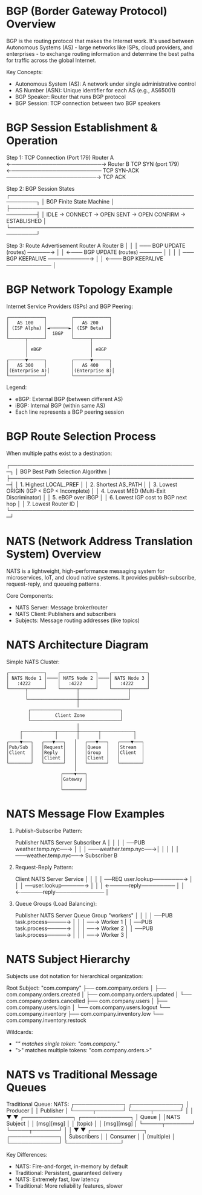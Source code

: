 BGP (Border Gateway Protocol) Overview
==========================================

BGP is the routing protocol that makes the Internet work. It's used between 
Autonomous Systems (AS) - large networks like ISPs, cloud providers, and 
enterprises - to exchange routing information and determine the best paths 
for traffic across the global Internet.

Key Concepts:
- Autonomous System (AS): A network under single administrative control
- AS Number (ASN): Unique identifier for each AS (e.g., AS65001)
- BGP Speaker: Router that runs BGP protocol
- BGP Session: TCP connection between two BGP speakers


BGP Session Establishment & Operation
====================================

Step 1: TCP Connection (Port 179)
Router A ←────────────────────────→ Router B
        TCP SYN (port 179)
        ←────────────────────────
        TCP SYN-ACK
        ────────────────────────→
        TCP ACK

Step 2: BGP Session States
┌─────────────────────────────────────────────────────────┐
│ BGP Finite State Machine                                │
├─────────────────────────────────────────────────────────┤
│ IDLE → CONNECT → OPEN SENT → OPEN CONFIRM → ESTABLISHED │
└─────────────────────────────────────────────────────────┘

Step 3: Route Advertisement
Router A                           Router B
   │                                 │
   │ ─── BGP UPDATE (routes) ──────→ │
   │ ←─── BGP UPDATE (routes) ────── │
   │                                 │
   │ ─── BGP KEEPALIVE ───────────→  │
   │ ←─── BGP KEEPALIVE ──────────── │


BGP Network Topology Example
============================

Internet Service Providers (ISPs) and BGP Peering:

    ┌─────────────┐         ┌─────────────┐
    │   AS 100    │         │   AS 200    │
    │ (ISP Alpha) │◄───────►│ (ISP Beta)  │
    │             │  iBGP   │             │
    └──────┬──────┘         └──────┬──────┘
           │                       │
           │ eBGP                  │ eBGP
           │                       │
    ┌──────▼──────┐         ┌──────▼──────┐
    │   AS 300    │         │   AS 400    │
    │(Enterprise A)│        │(Enterprise B)│
    └─────────────┘         └─────────────┘

Legend:
- eBGP: External BGP (between different AS)
- iBGP: Internal BGP (within same AS)
- Each line represents a BGP peering session


BGP Route Selection Process
==========================

When multiple paths exist to a destination:

┌──────────────────────────────────────────────────┐
│ BGP Best Path Selection Algorithm                │
├──────────────────────────────────────────────────┤
│ 1. Highest LOCAL_PREF                           │
│ 2. Shortest AS_PATH                              │
│ 3. Lowest ORIGIN (IGP < EGP < Incomplete)       │
│ 4. Lowest MED (Multi-Exit Discriminator)        │
│ 5. eBGP over iBGP                                │
│ 6. Lowest IGP cost to BGP next hop              │
│ 7. Lowest Router ID                              │
└──────────────────────────────────────────────────┘


NATS (Network Address Translation System) Overview
==================================================

NATS is a lightweight, high-performance messaging system for microservices,
IoT, and cloud native systems. It provides publish-subscribe, request-reply,
and queueing patterns.

Core Components:
- NATS Server: Message broker/router
- NATS Client: Publishers and subscribers
- Subjects: Message routing addresses (like topics)


NATS Architecture Diagram
=========================

Simple NATS Cluster:

    ┌─────────────┐    ┌─────────────┐    ┌─────────────┐
    │ NATS Node 1 │────│ NATS Node 2 │────│ NATS Node 3 │
    │   :4222     │    │   :4222     │    │   :4222     │
    └──────┬──────┘    └──────┬──────┘    └──────┬──────┘
           │                  │                  │
           └──────────────────┼──────────────────┘
                              │
            ┌─────────────────────────────────┐
            │         Client Zone             │
            └─────────────────────────────────┘
                              │
         ┌────────────┬───────┼───────┬────────────┐
         │            │       │       │            │
    ┌────▼───┐   ┌───▼───┐   │   ┌───▼───┐   ┌────▼───┐
    │Pub/Sub │   │Request│   │   │Queue  │   │Stream  │
    │Client  │   │Reply  │   │   │Group  │   │Client  │
    │        │   │Client │   │   │Client │   │        │
    └────────┘   └───────┘   │   └───────┘   └────────┘
                             │
                        ┌────▼───┐
                        │Gateway │
                        │        │
                        └────────┘


NATS Message Flow Examples
==========================

1. Publish-Subscribe Pattern:
   
   Publisher                NATS Server              Subscriber A
      │                         │                        │
      │ ──PUB weather.temp.nyc──→                       │
      │                         │ ───weather.temp.nyc──→│
      │                         │                        │
                                 │ ───weather.temp.nyc──→ Subscriber B


2. Request-Reply Pattern:

   Client                   NATS Server              Service
      │                         │                      │
      │ ──REQ user.lookup────────→                     │
      │                         │ ──user.lookup──────→ │
      │                         │ ←─────reply─────────  │
      │ ←──────reply─────────────                      │


3. Queue Groups (Load Balancing):

   Publisher               NATS Server           Queue Group "workers"
      │                        │                     │
      │ ──PUB task.process─────→                     │
      │                        │ ──→ Worker 1        │
      │ ──PUB task.process─────→                     │
      │                        │ ──→ Worker 2        │
      │ ──PUB task.process─────→                     │
      │                        │ ──→ Worker 3        │


NATS Subject Hierarchy
=====================

Subjects use dot notation for hierarchical organization:

Root Subject: "com.company"
├── com.company.orders
│   ├── com.company.orders.created
│   ├── com.company.orders.updated
│   └── com.company.orders.cancelled
├── com.company.users
│   ├── com.company.users.login
│   └── com.company.users.logout
└── com.company.inventory
    ├── com.company.inventory.low
    └── com.company.inventory.restock

Wildcards:
- "*" matches single token: "com.company.*" 
- ">" matches multiple tokens: "com.company.orders.>"


NATS vs Traditional Message Queues
==================================

Traditional Queue:        NATS:
┌─────────────┐          ┌─────────────┐
│ Producer    │          │ Publisher   │
└─────┬───────┘          └─────┬───────┘
      │                        │
      ▼                        ▼
┌─────────────┐          ┌─────────────┐
│    Queue    │          │NATS Subject │
│ [msg][msg]  │          │  (topic)    │
│ [msg][msg]  │          └─────┬───────┘
└─────┬───────┘                │
      │                        ▼
      ▼                 ┌──────────────┐
┌─────────────┐         │ Subscribers  │
│ Consumer    │         │ (multiple)   │
└─────────────┘         └──────────────┘

Key Differences:
- NATS: Fire-and-forget, in-memory by default
- Traditional: Persistent, guaranteed delivery
- NATS: Extremely fast, low latency
- Traditional: More reliability features, slower
